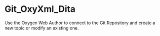 # Git_OxyXml_Dita
Use the Oxygen Web Author to connect to the Git Repository and create a new topic or modify an existing one.

